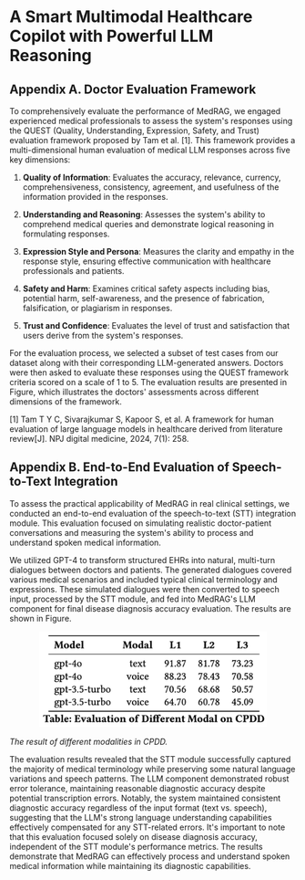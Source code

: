 # A Smart Multimodal Healthcare Copilot with Powerful LLM Reasoning





## Appendix A. Doctor Evaluation Framework

To comprehensively evaluate the performance of MedRAG, we engaged experienced medical professionals to assess the system's responses using the QUEST (Quality, Understanding, Expression, Safety, and Trust) evaluation framework proposed by Tam et al. [1]. This framework provides a multi-dimensional human evaluation of medical LLM responses across five key dimensions:

1. **Quality of Information**: Evaluates the accuracy, relevance, currency, comprehensiveness, consistency, agreement, and usefulness of the information provided in the responses.

2. **Understanding and Reasoning**: Assesses the system's ability to comprehend medical queries and demonstrate logical reasoning in formulating responses.

3. **Expression Style and Persona**: Measures the clarity and empathy in the response style, ensuring effective communication with healthcare professionals and patients.

4. **Safety and Harm**: Examines critical safety aspects including bias, potential harm, self-awareness, and the presence of fabrication, falsification, or plagiarism in responses.

5. **Trust and Confidence**: Evaluates the level of trust and satisfaction that users derive from the system's responses.

For the evaluation process, we selected a subset of test cases from our dataset along with their corresponding LLM-generated answers. Doctors were then asked to evaluate these responses using the QUEST framework criteria scored on a scale of 1 to 5. The evaluation results are presented in Figure, which illustrates the doctors' assessments across different dimensions of the framework.

[1] Tam T Y C, Sivarajkumar S, Kapoor S, et al. A framework for human evaluation of large language models in healthcare derived from literature review[J]. NPJ digital medicine, 2024, 7(1): 258.




## Appendix B. End-to-End Evaluation of Speech-to-Text Integration

To assess the practical applicability of MedRAG in real clinical settings, we conducted an end-to-end evaluation of the speech-to-text (STT) integration module. This evaluation focused on simulating realistic doctor-patient conversations and measuring the system's ability to process and understand spoken medical information.

We utilized GPT-4 to transform structured EHRs into natural, multi-turn dialogues between doctors and patients. The generated dialogues covered various medical scenarios and included typical clinical terminology and expressions. These simulated dialogues were then converted to speech input, processed by the STT module, and fed into MedRAG's LLM component for final disease diagnosis accuracy evaluation. The results are shown in Figure.

<div align="center"> <img src="./Fig/Modal_eval.png" alt="clustering" width="400"> </div >
    <p><em>The result of different modalities in CPDD.</em></p >


The evaluation results revealed that the STT module successfully captured the majority of medical terminology while preserving some natural language variations and speech patterns. The LLM component demonstrated robust error tolerance, maintaining reasonable diagnostic accuracy despite potential transcription errors. Notably, the system maintained consistent diagnostic accuracy regardless of the input format (text vs. speech), suggesting that the LLM's strong language understanding capabilities effectively compensated for any STT-related errors. It's important to note that this evaluation focused solely on disease diagnosis accuracy, independent of the STT module's performance metrics. The results demonstrate that MedRAG can effectively process and understand spoken medical information while maintaining its diagnostic capabilities.

